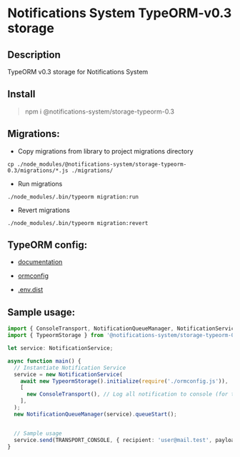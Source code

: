 # Notifications System TypeORM-v0.3 storage

## Description

TypeORM v0.3 storage for Notifications System

## Install

> npm i @notifications-system/storage-typeorm-0.3

## Migrations:

- Copy migrations from library to project migrations directory

```
cp ./node_modules/@notifications-system/storage-typeorm-0.3/migrations/*.js ./migrations/
```

- Run migrations

```
./node_modules/.bin/typeorm migration:run
```

- Revert migrations

```
./node_modules/.bin/typeorm migration:revert
```

## TypeORM config:

- [documentation](https://typeorm.biunav.com/en/using-ormconfig.html#creating-a-new-connection-from-the-configuration-file)

- [ormconfig](./ormconfig.js)
- [.env.dist](./.env.dist)

## Sample usage:

```typescript
import { ConsoleTransport, NotificationQueueManager, NotificationService, TRANSPORT_CONSOLE } from '@notifications-system/core';
import { TypeormStorage } from '@notifications-system/storage-typeorm-0.3';

let service: NotificationService;

async function main() {
  // Instantiate Notification Service
  service = new NotificationService(
    await new TypeormStorage().initialize(require('./ormconfig.js')),
    [
      new ConsoleTransport(), // Log all notification to console (for test/demo purpose)
    ],
  );
  new NotificationQueueManager(service).queueStart();


  // Sample usage
  service.send(TRANSPORT_CONSOLE, { recipient: 'user@mail.test', payload: 'Test Notification' });
}
```

